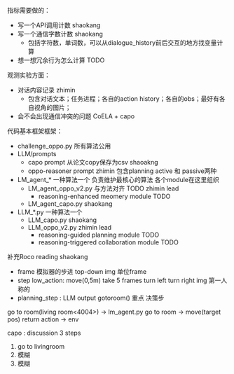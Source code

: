 指标需要做的：
- 写一个API调用计数 shaokang
- 写一个通信字数计数 shaokang
    - 包括字符数，单词数，可以从dialogue_history前后交互的地方找变量计算 
- 想一想冗余行为怎么计算 TODO


观测实验方面：
- 对话内容记录 zhimin
    - 包含对话文本；任务进程；各自的action history；各自的obs；最好有各自视角的图片；
- 会不会出现通信冲突的问题 CoELA + capo


代码基本框架框架：
- challenge_oppo.py 所有算法公用
- LLM/prompts
    - capo prompt 从论文copy保存为csv shaoakng
    - oppo-reasoner prompt zhimin 包含planning active 和 passive两种
- LM_agent_* 一种算法一个 负责维护最核心的算法 各个module在这里组织
    - LM_agent_oppo_v2.py 与方法对齐 TODO zhimin lead
        - reasoning-enhanced meomery module TODO
    - LM_agent_capo.py shaokang
- LLM_*.py 一种算法一个
    - LLM_capo.py shaokang
    - LLM_oppo_v2.py zhimin lead
        - reasoning-guided planning module TODO
        - reasoning-triggered collaboration module TODO
 
补充Roco reading shaokang
- frame 模拟器的步进 top-down img 单位frame
- step low_action: move(0,5m) take 5 frames turn left turn right img 第一人称的
- planning_step : LLM output gotoroom() 重点 决策步

go to room(living room<4004>) -> lm_agent.py go to room -> move(target pos) return action -> env

capo : discussion 3 steps
1. go to livingroom
2. 模糊
3. 模糊